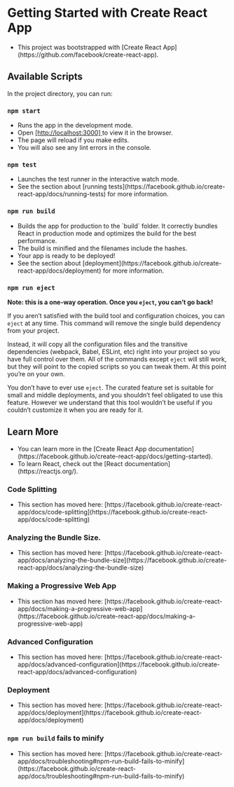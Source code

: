 # Getting Started with Create React App
<ul>
<li> This project was bootstrapped with [Create React App](https://github.com/facebook/create-react-app). </li>
</ul>
  
## Available Scripts

In the project directory, you can run:

### `npm start`
<ul>
<li> Runs the app in the development mode.</li>
<li> Open <a href="http://localhost:3000"> [http://localhost:3000] </a> to view it in the browser. </li>
<li> The page will reload if you make edits. </li>
<li> You will also see any lint errors in the console. </li>
</ul>

### `npm test`
<ul>
<li> Launches the test runner in the interactive watch mode. </li>
<li> See the section about [running tests](https://facebook.github.io/create-react-app/docs/running-tests) for more information. </li>
</ul>
  
### `npm run build`
<ul>
<li> Builds the app for production to the `build` folder. It correctly bundles React in production mode and optimizes the build for the best performance. </li>
<li> The build is minified and the filenames include the hashes. </li>
<li> Your app is ready to be deployed! </li>
<li> See the section about [deployment](https://facebook.github.io/create-react-app/docs/deployment) for more information. </li>
</ul>

### `npm run eject`

**Note: this is a one-way operation. Once you `eject`, you can’t go back!**

If you aren’t satisfied with the build tool and configuration choices, you can `eject` at any time. This command will remove the single build dependency from your project.

Instead, it will copy all the configuration files and the transitive dependencies (webpack, Babel, ESLint, etc) right into your project so you have full control over them. All of the commands except `eject` will still work, but they will point to the copied scripts so you can tweak them. At this point you’re on your own.

You don’t have to ever use `eject`. The curated feature set is suitable for small and middle deployments, and you shouldn’t feel obligated to use this feature. However we understand that this tool wouldn’t be useful if you couldn’t customize it when you are ready for it.

## Learn More
<ul>
<li> You can learn more in the [Create React App documentation](https://facebook.github.io/create-react-app/docs/getting-started). </li>
<li> To learn React, check out the [React documentation](https://reactjs.org/). </li>
</ul>

### Code Splitting
<ul>
<li> This section has moved here: [https://facebook.github.io/create-react-app/docs/code-splitting](https://facebook.github.io/create-react-app/docs/code-splitting) </li>
</ul>

### Analyzing the Bundle Size.
<ul>
<li> This section has moved here: [https://facebook.github.io/create-react-app/docs/analyzing-the-bundle-size](https://facebook.github.io/create-react-app/docs/analyzing-the-bundle-size) </li>
</ul>
  
### Making a Progressive Web App
<ul>
<li> This section has moved here: [https://facebook.github.io/create-react-app/docs/making-a-progressive-web-app](https://facebook.github.io/create-react-app/docs/making-a-progressive-web-app) </li>
</ul>
  
### Advanced Configuration
<ul>
<li> This section has moved here: [https://facebook.github.io/create-react-app/docs/advanced-configuration](https://facebook.github.io/create-react-app/docs/advanced-configuration) </li>
</ul>

### Deployment
<ul>
<li> This section has moved here: [https://facebook.github.io/create-react-app/docs/deployment](https://facebook.github.io/create-react-app/docs/deployment) </li>
</ul>

### `npm run build` fails to minify
<ul>
<li> This section has moved here: [https://facebook.github.io/create-react-app/docs/troubleshooting#npm-run-build-fails-to-minify](https://facebook.github.io/create-react-app/docs/troubleshooting#npm-run-build-fails-to-minify) </li>
 </ul>
